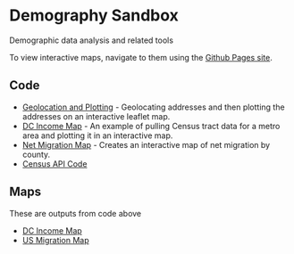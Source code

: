 # Demography Sandbox
Demographic data analysis and related tools

To view interactive maps, navigate to them using the [Github Pages site](https://jessecambon.github.io/Demography/).

## Code
* [Geolocation and Plotting](Population%20Marker%20Map.Rmd) - Geolocating addresses and then plotting the addresses on an interactive leaflet map.
* [DC Income Map](DC_Census_Map.Rmd) - An example of pulling Census tract data for a metro area and plotting it in an interactive map.
* [Net Migration Map](Net%20Migration.Rmd) - Creates an interactive map of net migration by county.
* [Census API Code](Census%20API%20Blended%20Approach.Rmd)

## Maps
These are outputs from code above
* [DC Income Map](dc_income_map.html)
* [US Migration Map](US%20Migration%20Map.html)
